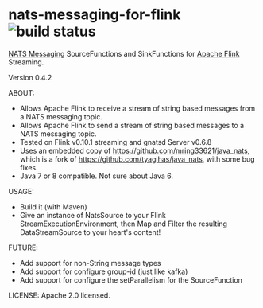 # nats-messaging-for-flink ![build status](https://travis-ci.org/mring33621/nats-messaging-for-flink.svg?branch=master)
[NATS Messaging](http://nats.io/) SourceFunctions and SinkFunctions for [Apache Flink](http://flink.apache.org/) Streaming.

Version 0.4.2

ABOUT:
* Allows Apache Flink to receive a stream of string based messages from a NATS messaging topic.
* Allows Apache Flink to send a stream of string based messages to a NATS messaging topic.
* Tested on Flink v0.10.1 streaming and gnatsd Server v0.6.8
* Uses an embedded copy of https://github.com/mring33621/java_nats, which is a fork of https://github.com/tyagihas/java_nats, with some bug fixes.
* Java 7 or 8 compatible. Not sure about Java 6.

USAGE:
* Build it (with Maven)
* Give an instance of NatsSource to your Flink StreamExecutionEnvironment, then Map and Filter the resulting DataStreamSource<String> to your heart's content!

FUTURE:
* Add support for non-String message types
* Add support for configure group-id (just like kafka)
* Add support for configure the setParallelism for the SourceFunction

LICENSE:
Apache 2.0 licensed.
